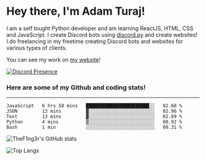 # Hey there, I'm Adam Turaj!

I am a self tought Python developer and am learning ReactJS, HTML, CSS and JavaScript. I create Discord bots using [discord.py](https://github.com/Rapptz/discord.py) and create websites! I do freelancing in my freetime creating Discord bots and websites for various types of clients.

You can see my work on [my website](https://adamturaj.com)!

[![Discord Presence](https://lanyard.cnrad.dev/api/374147012599218176)](https://discord.com/users/374147012599218176)

### Here are some of my Github and coding stats!

---

<!--START_SECTION:waka-->
```text
JavaScript   6 hrs 58 mins   ███████████████████████░░   92.60 % 
JSON         13 mins         ▓░░░░░░░░░░░░░░░░░░░░░░░░   02.96 % 
Text         13 mins         ▓░░░░░░░░░░░░░░░░░░░░░░░░   02.89 % 
Python       4 mins          ▒░░░░░░░░░░░░░░░░░░░░░░░░   00.92 % 
Bash         1 min           ░░░░░░░░░░░░░░░░░░░░░░░░░   00.31 % 
```
<!--END_SECTION:waka-->

![TheF1ng3r's GitHub stats](https://github-readme-stats.vercel.app/api?username=thef1ng3r&count_private=true&theme=dark)

![Top Langs](https://github-readme-stats.vercel.app/api/top-langs/?username=thef1ng3r&layout=compact&count_private=true&theme=dark)

